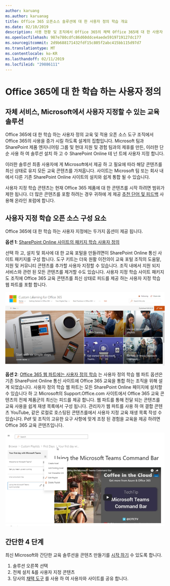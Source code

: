 ```yaml
---
author: karuang
ms.author: karuanag
title: Office 365 오픈소스 솔루션에 대 한 사용자 정의 학습 개요
ms.date: 02/10/2019
description: 사용 현황 및 조직에서 Office 365의 채택 Office 365에 대 한 사용자 정의 학습 수 가속화 하는 방법에 대해 알아봅니다. 이 솔루션에는 SharePoint Online 사용자 지정 웹 파트 및 Office 365 테 넌 트에 쉽게 구축 현대 SharePoint Online 커뮤니케이션 교육 사이트 포함 합니다.
ms.openlocfilehash: 987e780cdfc86d60ddce4aede5919719127dc177
ms.sourcegitcommit: 2d9b688171432fdf15c805f2abc415bb115d97d7
ms.translationtype: MT
ms.contentlocale: ko-KR
ms.lasthandoff: 02/11/2019
ms.locfileid: "29886111"
---
```

# <a name="custom-learning-for-office-365"></a>Office 365에 대 한 학습 하는 사용자 정의

## <a name="self-service-customizable-training-solutions-from-microsoft"></a>자체 서비스, Microsoft에서 사용자 지정할 수 있는 교육 솔루션

Office 365에 대 한 학습 하는 사용자 정의 교육 및 적용 오픈 소스 도구 조직에서 Office 365의 사용을 증가 시킬 하도록 설계의 집합입니다. Microsoft 팀과 SharePoint 제품 엔지니어링 그룹 및 현대 지원 및 경험 팀과의 제휴를 만든, 이러한 단순 사용 하 여 솔루션 설치 하 고 수 SharePoint Online 테 넌 트에 사용자 지정 합니다. 

이러한 솔루션 최종 사용자에 게 Microsoft에서 제공 하 고 필요에 따라 해당 콘텐츠를 최신 상태로 유지 모든 교육 콘텐츠를 가져옵니다.  사이트는 Microsoft 팀 또는 회사 내에서 다른 기존 SharePoint Online 사이트의 설치와 쉽게 통합 될 수 있습니다.

사용자 지정 학습 콘텐츠는 현재 Office 365 제품에 대 한 콘텐츠를 시작 하려면 범위가 제한 됩니다.  더 많은 콘텐츠를 포함 하려는 경우 귀하에 게 제공 [추천 단어 및 피드백](feedback.md) 사용해 온라인 포럼에 합니다.  

## <a name="custom-learning-open-source-components"></a>사용자 지정 학습 오픈 소스 구성 요소

Office 365에 대 한 학습 하는 사용자 지정에는 두가지 옵션이 제공 됩니다. 

**옵션 1**: [SharePoint Online 사이트의 패키지 학습 사용자 정의](installsitepackage.md)

선택 하 고, 설치 및 회사에 대 한 교육 포털을 만들려면이 SharePoint Online 통신 사이트 패키지를 구성 합니다. 도구 키트는 더욱 원활 이전의이 교육 포털 조직의 도움말, 지원 및 커뮤니티 콘텐츠를 추가할 사용자 지정할 수 있습니다. 조직 내에서 지원 되지 서비스와 관련 된 모든 콘텐츠를 제거할 수도 있습니다. 사용자 지정 학습 사이트 패키지도 조직에 Office 365 교육 콘텐츠를 최신 상태로 피드를 제공 하는 사용자 지정 학습 웹 파트를 포함 합니다. 

![Office 365 사이트 환경에 대 한 학습 하는 사용자 정의](media/clo365homepage.png)

**옵션 2**: [Office 365 웹 파트에는 사용자 정의 학습](installwebpart.md) 는 사용자 정의 학습 웹 파트 옵션은 기존 SharePoint Online 통신 사이트에 Office 365 교육을 통합 하는 조직을 위해 설계 되었습니다. 사용자 정의 학습 웹 파트는 모든 SharePoint Online 페이지에 설치할 수 있습니다 하 고 Microsoft의 Support.Office.com 사이트에서 Office 365 교육 콘텐츠의 전체 제품군의 최신는 피드를 제공 합니다. 웹 파트를 통해 전달 되는 콘텐츠를 교육 사용을 쉽게 재생 목록에서 구성 됩니다. 관리자가 웹 파트를 사용 하 여 결합 콘텐츠 YouTube, 같은 로컬로 호스팅된 콘텐츠를에서 사용자 지정 교육 재생 목록 작성 수 있습니다. Pdf 및 조직의 고유한 요구 사항에 맞게 조정 된 경험을 교육을 제공 하려면 Office 365 교육 콘텐츠입니다.

![Office 365 웹 파트에 대 한 학습 하는 사용자 정의](media/clo365customplaylist.png)

## <a name="4-easy-steps"></a>간단한 4 단계

최신 Microsoft와 간단한 교육 솔루션을 콘텐츠 만들기를 [시작 하기](getstarted.md) 수 있도록 합니다.

1. 솔루션 오른쪽 선택
2. 전체 설치 &를 사용자 지정 콘텐츠
3. 당사의 [채택 도구](driveadoption.md) 를 사용 하 여 사용자와 사이트를 공유 합니다.
